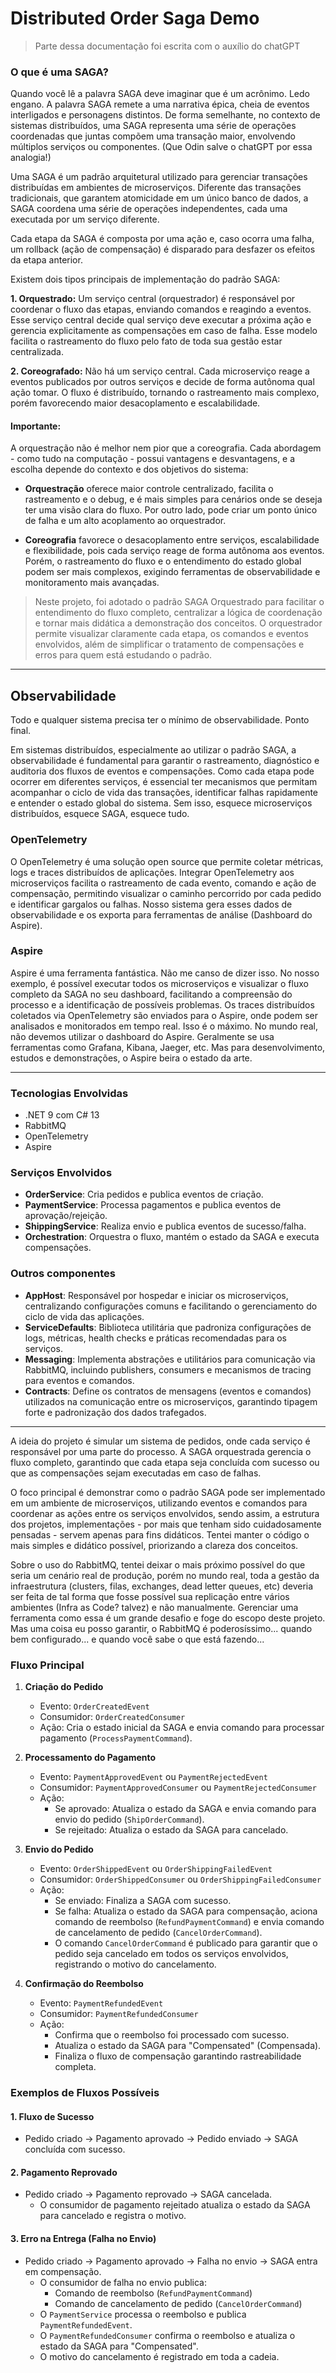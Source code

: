 # Distributed Order Saga Demo

> Parte dessa documentação foi escrita com o auxílio do chatGPT

### O que é uma SAGA?

Quando você lê a palavra SAGA deve imaginar que é um acrônimo. Ledo engano. A palavra SAGA remete a uma narrativa épica, cheia de eventos interligados e personagens distintos. De forma semelhante, no contexto de sistemas distribuídos, uma SAGA representa uma série de operações coordenadas que juntas compõem uma transação maior, envolvendo múltiplos serviços ou componentes. (Que Odin salve o chatGPT por essa analogia!)

Uma SAGA é um padrão arquitetural utilizado para gerenciar transações distribuídas em ambientes de microserviços. Diferente das transações tradicionais, que garantem atomicidade em um único banco de dados, a SAGA coordena uma série de operações independentes, cada uma executada por um serviço diferente. 

Cada etapa da SAGA é composta por uma ação e, caso ocorra uma falha, um rollback (ação de compensação) é disparado para desfazer os efeitos da etapa anterior.

Existem dois tipos principais de implementação do padrão SAGA:

**1. Orquestrado:**
Um serviço central (orquestrador) é responsável por coordenar o fluxo das etapas, enviando comandos e reagindo a eventos. Esse serviço central decide qual serviço deve executar a próxima ação e gerencia explicitamente as compensações em caso de falha. Esse modelo facilita o rastreamento do fluxo pelo fato de toda sua gestão estar centralizada.

**2. Coreografado:**
Não há um serviço central. Cada microserviço reage a eventos publicados por outros serviços e decide de forma autônoma qual ação tomar. O fluxo é distribuído, tornando o rastreamento mais complexo, porém favorecendo maior desacoplamento e escalabilidade.


#### Importante:

A orquestração não é melhor nem pior que a coreografia. Cada abordagem - como tudo na computação - possui vantagens e desvantagens, e a escolha depende do contexto e dos objetivos do sistema:

- **Orquestração** oferece maior controle centralizado, facilita o rastreamento e o debug, e é mais simples para cenários onde se deseja ter uma visão clara do fluxo. Por outro lado, pode criar um ponto único de falha e um alto acoplamento ao orquestrador.

- **Coreografia** favorece o desacoplamento entre serviços, escalabilidade e flexibilidade, pois cada serviço reage de forma autônoma aos eventos. Porém, o rastreamento do fluxo e o entendimento do estado global podem ser mais complexos, exigindo ferramentas de observabilidade e monitoramento mais avançadas.

> Neste projeto, foi adotado o padrão SAGA Orquestrado para facilitar o entendimento do fluxo completo, centralizar a lógica de coordenação e tornar mais didática a demonstração dos conceitos. O orquestrador permite visualizar claramente cada etapa, os comandos e eventos envolvidos, além de simplificar o tratamento de compensações e erros para quem está estudando o padrão.

---

## Observabilidade

Todo e qualquer sistema precisa ter o mínimo de observabilidade. Ponto final. 

Em sistemas distribuídos, especialmente ao utilizar o padrão SAGA, a observabilidade é fundamental para garantir o rastreamento, diagnóstico e auditoria dos fluxos de eventos e compensações. Como cada etapa pode ocorrer em diferentes serviços, é essencial ter mecanismos que permitam acompanhar o ciclo de vida das transações, identificar falhas rapidamente e entender o estado global do sistema. Sem isso, esquece microserviços distribuídos, esquece SAGA, esquece tudo.

### OpenTelemetry
O OpenTelemetry é uma solução open source que permite coletar métricas, logs e traces distribuídos de aplicações. Integrar OpenTelemetry aos microserviços facilita o rastreamento de cada evento, comando e ação de compensação, permitindo visualizar o caminho percorrido por cada pedido e identificar gargalos ou falhas. Nosso sistema gera esses dados de observabilidade e os exporta para ferramentas de análise (Dashboard do Aspire).

### Aspire
Aspire é uma ferramenta fantástica. Não me canso de dizer isso. No nosso exemplo, é possível executar todos os microserviços e visualizar o fluxo completo da SAGA no seu dashboard, facilitando a compreensão do processo e a identificação de possíveis problemas.
Os traces distribuídos coletados via OpenTelemetry são enviados para o Aspire, onde podem ser analisados e monitorados em tempo real. Isso é o máximo.
No mundo real, não devemos utilizar o dashboard do Aspire. Geralmente se usa ferramentas como Grafana, Kibana, Jaeger, etc. Mas para desenvolvimento, estudos e demonstrações, o Aspire beira o estado da arte.

---

### Tecnologias Envolvidas

- .NET 9 com C# 13
- RabbitMQ
- OpenTelemetry
- Aspire

### Serviços Envolvidos

- **OrderService**: Cria pedidos e publica eventos de criação.
- **PaymentService**: Processa pagamentos e publica eventos de aprovação/rejeição.
- **ShippingService**: Realiza envio e publica eventos de sucesso/falha.
- **Orchestration**: Orquestra o fluxo, mantém o estado da SAGA e executa compensações.


### Outros componentes

- **AppHost**: Responsável por hospedar e iniciar os microserviços, centralizando configurações comuns e facilitando o gerenciamento do ciclo de vida das aplicações.
- **ServiceDefaults**: Biblioteca utilitária que padroniza configurações de logs, métricas, health checks e práticas recomendadas para os serviços.
- **Messaging**: Implementa abstrações e utilitários para comunicação via RabbitMQ, incluindo publishers, consumers e mecanismos de tracing para eventos e comandos.
- **Contracts**: Define os contratos de mensagens (eventos e comandos) utilizados na comunicação entre os microserviços, garantindo tipagem forte e padronização dos dados trafegados.

---

A ideia do projeto é simular um sistema de pedidos, onde cada serviço é responsável por uma parte do processo. A SAGA orquestrada gerencia o fluxo completo, garantindo que cada etapa seja concluída com sucesso ou que as compensações sejam executadas em caso de falhas.

O foco principal é demonstrar como o padrão SAGA pode ser implementado em um ambiente de microserviços, utilizando eventos e comandos para coordenar as ações entre os serviços envolvidos, sendo assim, a estrutura dos projetos, implementações - por mais que tenham sido cuidadosamente pensadas - servem apenas para fins didáticos. Tentei manter o código o mais simples e didático possível, priorizando a clareza dos conceitos.

Sobre o uso do RabbitMQ, tentei deixar o mais próximo possível do que seria um cenário real de produção, porém no mundo real, toda a gestão da infraestrutura (clusters, filas, exchanges, dead letter queues, etc) deveria ser feita de tal forma que fosse possível sua replicação entre vários ambientes (Infra as Code? talvez) e não manualmente.
Gerenciar uma ferramenta como essa é um grande desafio e foge do escopo deste projeto. Mas uma coisa eu posso garantir, o RabbitMQ é poderosíssimo... quando bem configurado... e quando você sabe o que está fazendo...

### Fluxo Principal

1. **Criação do Pedido**
   - Evento: `OrderCreatedEvent`
   - Consumidor: `OrderCreatedConsumer`
   - Ação: Cria o estado inicial da SAGA e envia comando para processar pagamento (`ProcessPaymentCommand`).

2. **Processamento do Pagamento**
   - Evento: `PaymentApprovedEvent` ou `PaymentRejectedEvent`
   - Consumidor: `PaymentApprovedConsumer` ou `PaymentRejectedConsumer`
   - Ação:
     - Se aprovado: Atualiza o estado da SAGA e envia comando para envio do pedido (`ShipOrderCommand`).
     - Se rejeitado: Atualiza o estado da SAGA para cancelado.

3. **Envio do Pedido**
    - Evento: `OrderShippedEvent` ou `OrderShippingFailedEvent`
    - Consumidor: `OrderShippedConsumer` ou `OrderShippingFailedConsumer`
    - Ação:
       - Se enviado: Finaliza a SAGA com sucesso.
       - Se falha: Atualiza o estado da SAGA para compensação, aciona comando de reembolso (`RefundPaymentCommand`) e envia comando de cancelamento de pedido (`CancelOrderCommand`).
       - O comando `CancelOrderCommand` é publicado para garantir que o pedido seja cancelado em todos os serviços envolvidos, registrando o motivo do cancelamento.

4. **Confirmação do Reembolso**
    - Evento: `PaymentRefundedEvent`
    - Consumidor: `PaymentRefundedConsumer`
    - Ação:
       - Confirma que o reembolso foi processado com sucesso.
       - Atualiza o estado da SAGA para "Compensated" (Compensada).
       - Finaliza o fluxo de compensação garantindo rastreabilidade completa.


### Exemplos de Fluxos Possíveis

#### 1. Fluxo de Sucesso

- Pedido criado → Pagamento aprovado → Pedido enviado → SAGA concluída com sucesso.

#### 2. Pagamento Reprovado

- Pedido criado → Pagamento reprovado → SAGA cancelada.
   - O consumidor de pagamento rejeitado atualiza o estado da SAGA para cancelado e registra o motivo.

#### 3. Erro na Entrega (Falha no Envio)

- Pedido criado → Pagamento aprovado → Falha no envio → SAGA entra em compensação.
   - O consumidor de falha no envio publica:
      - Comando de reembolso (`RefundPaymentCommand`)
      - Comando de cancelamento de pedido (`CancelOrderCommand`)
   - O `PaymentService` processa o reembolso e publica `PaymentRefundedEvent`.
   - O `PaymentRefundedConsumer` confirma o reembolso e atualiza o estado da SAGA para "Compensated".
   - O motivo do cancelamento é registrado em toda a cadeia.
